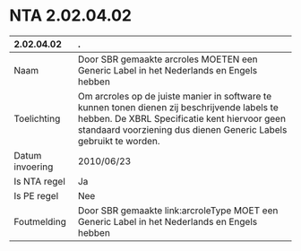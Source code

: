 # NTA 2.02.04.02

 2.02.04.02 | . 
 :--- | :--- 
 Naam | Door SBR gemaakte arcroles MOETEN een Generic Label in het Nederlands en Engels hebben 
 Toelichting | Om arcroles op de juiste manier in software te kunnen tonen dienen zij beschrijvende labels te hebben. De XBRL Specificatie kent hiervoor geen standaard voorziening dus dienen Generic Labels gebruikt te worden. 
 Datum invoering | 2010/06/23 
 Is NTA regel | Ja 
 Is PE regel | Nee 
 Foutmelding | Door SBR gemaakte link:arcroleType MOET een Generic Label in het Nederlands en Engels hebben 
